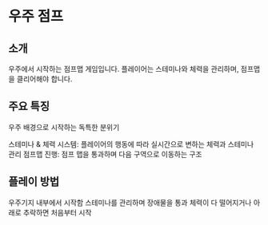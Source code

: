 # 우주 점프

## 소개
  
우주에서 시작하는 점프맵 게임입니다.
플레이어는 스테미나와 체력을 관리하며, 점프맵을 클리어해야 합니다.

## 주요 특징
우주 배경으로 시작하는 독특한 분위기

스테미나 & 체력 시스템: 플레이어의 행동에 따라 실시간으로 변하는 체력과 스테미나 관리
점프맵 진행: 점프 맵을 통과하며 다음 구역으로 이동하는 구조

## 플레이 방법
우주기지 내부에서 시작함
스테미나를 관리하며 장애물을 통과
체력이 다 떨어지거나 아래로 추락하면 처음부터 시작
